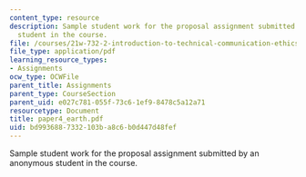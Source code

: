 ```yaml
---
content_type: resource
description: Sample student work for the proposal assignment submitted by an anonymous
  student in the course.
file: /courses/21w-732-2-introduction-to-technical-communication-ethics-in-science-and-technology-fall-2006/bd9936887332103ba8c6b0d447d48fef_paper4_earth.pdf
file_type: application/pdf
learning_resource_types:
- Assignments
ocw_type: OCWFile
parent_title: Assignments
parent_type: CourseSection
parent_uid: e027c781-055f-73c6-1ef9-8478c5a12a71
resourcetype: Document
title: paper4_earth.pdf
uid: bd993688-7332-103b-a8c6-b0d447d48fef
---
```

Sample student work for the proposal assignment submitted by an anonymous student in the course.

